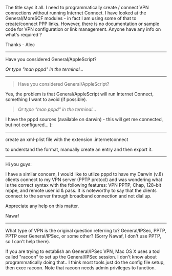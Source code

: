  

The title says it all. I need to programmatically create / connect VPN connections without running Internet Connect. I have looked at the General/MoreSCF modules - in fact I am using some of that to create/connect PPP links. However, there is no documentation or sample code for VPN configuration or link management. Anyone have any info on what's required ?

Thanks - Alec

----

Have you considered General/AppleScript?

*Or type "man pppd" in the terminal...*

----

>  Have you considered General/AppleScript?

Yes, the problem is that General/AppleScript will run Internet Connect, something I want to avoid (if possible).

>  *Or type "man pppd" in the terminal...*

I have the pppd sources (available on darwin) - this will get me connected, but not configured... ):

----

create an xml-plist file with the extension .internetconnect

to understand the format, manually create an entry and then export it.

----

Hi you guys:

I have a similar concern, I would like to utilze pppd to have my Darwin (v.8) clients connect to my VPN server (PPTP protocl) and was wondering what is the correct syntax with the following features: VPN PPTP, Chap, 128-bit mppe, and remote user id & pass. It is noteworthy to say that the clients connect to the server through broadband connection and not dial up.

Appreciate any help on this matter.

Nawaf

----

What type of VPN is the original question referring to?  General/IPSec, PPTP, PPTP over General/IPSec, or some other?  (Sorry Nawaf,  I don't use PPTP, so I can't help there).

If you are trying to establish an General/IPSec VPN, Mac OS X uses a tool called "racoon" to set up the General/IPSec session.    I don't know about programmatically doing that.. I think most tools just do the config file setup, then exec racoon.    Note that racoon needs admin privileges to function.